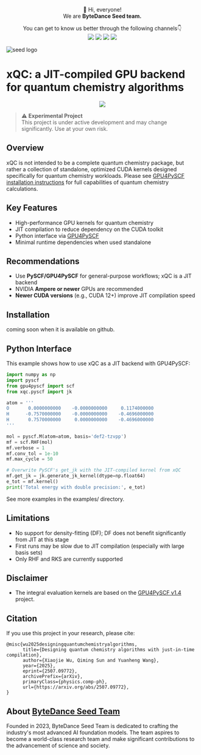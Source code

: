 <div align="center">
 👋 Hi, everyone! 
    <br>
    We are <b>ByteDance Seed team.</b>
</div>

<p align="center">
  You can get to know us better through the following channels👇
  <br>
  <a href="https://seed.bytedance.com/">
    <img src="https://img.shields.io/badge/Website-%231e37ff?style=for-the-badge&logo=bytedance&logoColor=white"></a>
  <a href="https://github.com/user-attachments/assets/5793e67c-79bb-4a59-811a-fcc7ed510bd4">
    <img src="https://img.shields.io/badge/WeChat-07C160?style=for-the-badge&logo=wechat&logoColor=white"></a>
 <a href="https://www.xiaohongshu.com/user/profile/668e7e15000000000303157d?xsec_token=ABl2-aqekpytY6A8TuxjrwnZskU-6BsMRE_ufQQaSAvjc%3D&xsec_source=pc_search">
    <img src="https://img.shields.io/badge/Xiaohongshu-%23FF2442?style=for-the-badge&logo=xiaohongshu&logoColor=white"></a>
  <a href="https://www.zhihu.com/org/dou-bao-da-mo-xing-tuan-dui/">
    <img src="https://img.shields.io/badge/zhihu-%230084FF?style=for-the-badge&logo=zhihu&logoColor=white"></a>
</p>

![seed logo](https://github.com/user-attachments/assets/c42e675e-497c-4508-8bb9-093ad4d1f216)

# xQC: a JIT-compiled GPU backend for quantum chemistry algorithms
<p align="center">
  <a href="https://opensource.org/licenses/Apache-2.0">
    <img src="https://img.shields.io/badge/License-Apache_2.0-blue.svg"></a>
</p>

> ⚠️ **Experimental Project**  
> This project is under active development and may change significantly. Use at your own risk.

## Overview
xQC is not intended to be a complete quantum chemistry package, but rather a collection of standalone, optimized CUDA kernels designed specifically for quantum chemistry workloads. Please see [GPU4PySCF installation instructions](https://github.com/pyscf/gpu4pyscf) for full capabilities of quantum chemistry calculations.

## Key Features

- High-performance GPU kernels for quantum chemistry
- JIT compilation to reduce dependency on the CUDA toolkit
- Python interface via [GPU4PySCF](https://github.com/pyscf/gpu4pyscf)
- Minimal runtime dependencies when used standalone

## Recommendations

- Use **PySCF/GPU4PySCF** for general-purpose workflows; xQC is a JIT backend
- NVIDIA **Ampere or newer** GPUs are recommended
- **Newer CUDA versions** (e.g., CUDA 12+) improve JIT compilation speed

## Installation

coming soon when it is available on github.

## Python Interface

This example shows how to use xQC as a JIT backend with GPU4PySCF:

```python
import numpy as np
import pyscf
from gpu4pyscf import scf
from xqc.pyscf import jk

atom = '''
O       0.0000000000    -0.0000000000     0.1174000000
H      -0.7570000000    -0.0000000000    -0.4696000000
H       0.7570000000     0.0000000000    -0.4696000000
'''

mol = pyscf.M(atom=atom, basis='def2-tzvpp')
mf = scf.RHF(mol)
mf.verbose = 1
mf.conv_tol = 1e-10
mf.max_cycle = 50

# Overwrite PySCF's get_jk with the JIT-compiled kernel from xQC
mf.get_jk = jk.generate_jk_kernel(dtype=np.float64) 
e_tot = mf.kernel()
print('Total energy with double precision:', e_tot)
```
See more examples in the examples/ directory.

## Limitations
- No support for density-fitting (DF); DF does not benefit significantly from JIT at this stage
- First runs may be slow due to JIT compilation (especially with large basis sets)
- Only RHF and RKS are currently supported

## Disclaimer

- The integral evaluation kernels are based on the [GPU4PySCF v1.4](https://github.com/gpu4pyscf/gpu4pyscf) project.

## Citation

If you use this project in your research, please cite:
```
@misc{wu2025designingquantumchemistryalgorithms,
      title={Designing quantum chemistry algorithms with just-in-time compilation}, 
      author={Xiaojie Wu, Qiming Sun and Yuanheng Wang},
      year={2025},
      eprint={2507.09772},
      archivePrefix={arXiv},
      primaryClass={physics.comp-ph},
      url={https://arxiv.org/abs/2507.09772}, 
}
```

## About [ByteDance Seed Team](https://seed.bytedance.com/)

Founded in 2023, ByteDance Seed Team is dedicated to crafting the industry's most advanced AI foundation models. The team aspires to become a world-class research team and make significant contributions to the advancement of science and society.
